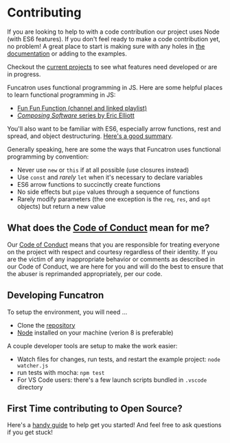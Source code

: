 # Contributing

If you are looking to help to with a code contribution our project uses Node (with ES6 features). If you don't feel ready to make a code contribution yet, no problem! A great place to start is making sure with any holes in [the documentation](https://github.com/sjones6/funcatron-docs) or adding to the examples.

Checkout the [current projects](https://github.com/sjones6/funcatron/projects) to see what features need developed or are in progress.

Funcatron uses functional programming in JS. Here are some helpful places to learn functional programming in JS:

* [Fun Fun Function (channel and linked playlist)](https://www.youtube.com/watch?v=BMUiFMZr7vk&list=PL0zVEGEvSaeEd9hlmCXrk5yUyqUag-n84)
* [_Composing Software_ series by Eric Elliott](https://medium.com/javascript-scene/the-rise-and-fall-and-rise-of-functional-programming-composable-software-c2d91b424c8c#.2dfd6n6qe)

You'll also want to be familiar with ES6, especially arrow functions, rest and spread, and object destructuring. [Here's a good summary](https://github.com/lukehoban/es6features).

Generally speaking, here are some the ways that Funcatron uses functional programming by convention:

* Never use `new` or `this` if at all possible (use closures instead)
* Use `const` and _rarely_ `let` when it's necessary to declare variables
* ES6 arrow functions to succinctly create functions
* No side effects but `pipe` values through a sequence of functions
* Rarely modify parameters (the one exception is the `req`, `res`, and `opt` objects) but return a new value

## What does the [Code of Conduct](https://github.com/sjones6/funcatron/blob/master/CODE_OF_CONDUCT.md) mean for me?

Our [Code of Conduct](https://github.com/sjones6/funcatron/blob/master/CODE_OF_CONDUCT.md) means that you are responsible for treating everyone on the project with respect and courtesy regardless of their identity. If you are the victim of any inappropriate behavior or comments as described in our Code of Conduct, we are here for you and will do the best to ensure that the abuser is reprimanded appropriately, per our code.

## Developing Funcatron

To setup the environment, you will need ... 

* Clone the [repository](https://github.com/sjones6/funcatron)
* [Node](https://nodejs.org/en/) installed on your machine (verion 8 is preferable)

A couple developer tools are setup to make the work easier:

* Watch files for changes, run tests, and restart the example project: `node watcher.js` 
* run tests with mocha: `npm test`
* For VS Code users: there's a few launch scripts bundled in `.vscode` directory

## First Time contributing to Open Source?

Here's a [handy guide](/first-timers.md) to help get you started! And feel free to ask questions if you get stuck!